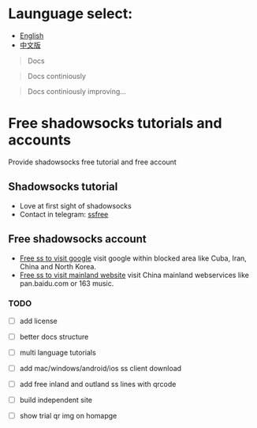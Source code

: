 # Launguage select: 
- [English](https://github.com/itrump/ssfree "English version")
- [中文版](./cn/README.md "中文版")

> Docs 

> Docs continiously 

> Docs continiously improving...

# Free shadowsocks tutorials and accounts
Provide shadowsocks free tutorial and free account

## Shadowsocks tutorial
- Love at first sight of shadowsocks
- Contact in telegram: [ssfree](https://t.me/joinchat/Git7-Q7OsELmCVq7u2qnNw)

## Free shadowsocks account
- [Free ss to visit google](./en/free_ss_site.md "free ss server account to visit google") visit google within blocked area like Cuba, Iran, China and North Korea.
- [Free ss to visit mainland website](./en/ss_to_visit_mainland_website.md "free ss server account to visit 163 music") visit China mainland webservices like pan.baidu.com or 163 music.

### TODO
- [ ] add license
- [ ] better docs structure
- [ ] multi language tutorials
- [ ] add mac/windows/android/ios ss client download
- [ ] add free inland and outland ss lines with qrcode
- [ ] build independent site
- [ ] show trial qr img on homapge

